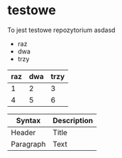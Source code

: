 # testowe
To jest testowe repozytorium asdasd
- raz
- dwa
- trzy

| raz | dwa | trzy |
| ----| --- | ---- |
| 1   | 2   | 3    |
| 4   | 5   | 6    |

| Syntax      | Description |
| ----------- | ----------- |
| Header      | Title       |
| Paragraph   | Text        |
